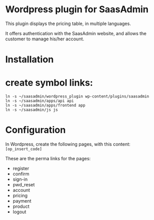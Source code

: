 Wordpress plugin for SaasAdmin
==============================

This plugin displays the pricing table, in multiple languages.

It offers authentication with the SaasAdmin website, and allows the customer to manage his/her account.

Installation
============

# create symbol links:

```
ln -s ~/saasadmin/wordpress_plugin wp-content/plugins/saasadmin
ln -s ~/saasadmin/apps/api api
ln -s ~/saasadmin/apps/frontend app
ln -s ~/saasadmin/js js
```

Configuration
=============

In Wordpress, create the following pages, with this content: `[op_insert_code]`

These are the perma links for the pages:
* register
* confirm
* sign-in
* pwd_reset
* account
* pricing
* payment
* product
* logout
